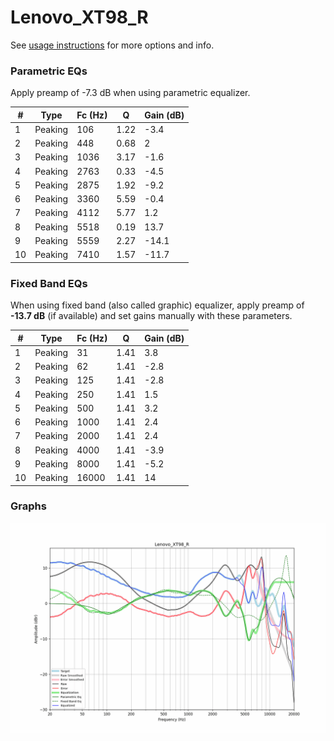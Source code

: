 # Lenovo_XT98_R
See [usage instructions](https://github.com/jaakkopasanen/AutoEq#usage) for more options and info.

### Parametric EQs
Apply preamp of -7.3 dB when using parametric equalizer.

|   # | Type    |   Fc (Hz) |    Q |   Gain (dB) |
|-----|---------|-----------|------|-------------|
|   1 | Peaking |       106 | 1.22 |        -3.4 |
|   2 | Peaking |       448 | 0.68 |         2   |
|   3 | Peaking |      1036 | 3.17 |        -1.6 |
|   4 | Peaking |      2763 | 0.33 |        -4.5 |
|   5 | Peaking |      2875 | 1.92 |        -9.2 |
|   6 | Peaking |      3360 | 5.59 |        -0.4 |
|   7 | Peaking |      4112 | 5.77 |         1.2 |
|   8 | Peaking |      5518 | 0.19 |        13.7 |
|   9 | Peaking |      5559 | 2.27 |       -14.1 |
|  10 | Peaking |      7410 | 1.57 |       -11.7 |

### Fixed Band EQs
When using fixed band (also called graphic) equalizer, apply preamp of **-13.7 dB** (if available) and set gains manually with these parameters.

|   # | Type    |   Fc (Hz) |    Q |   Gain (dB) |
|-----|---------|-----------|------|-------------|
|   1 | Peaking |        31 | 1.41 |         3.8 |
|   2 | Peaking |        62 | 1.41 |        -2.8 |
|   3 | Peaking |       125 | 1.41 |        -2.8 |
|   4 | Peaking |       250 | 1.41 |         1.5 |
|   5 | Peaking |       500 | 1.41 |         3.2 |
|   6 | Peaking |      1000 | 1.41 |         2.4 |
|   7 | Peaking |      2000 | 1.41 |         2.4 |
|   8 | Peaking |      4000 | 1.41 |        -3.9 |
|   9 | Peaking |      8000 | 1.41 |        -5.2 |
|  10 | Peaking |     16000 | 1.41 |        14   |

### Graphs
![](./Lenovo_XT98_R.png)
